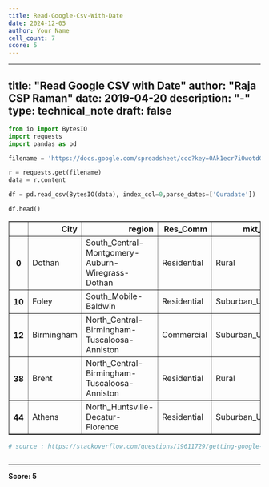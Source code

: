 ```yaml
---
title: Read-Google-Csv-With-Date
date: 2024-12-05
author: Your Name
cell_count: 7
score: 5
---
```


---
title: "Read Google CSV with Date"
author: "Raja CSP Raman"
date: 2019-04-20
description: "-"
type: technical_note
draft: false
---

```python
from io import BytesIO
import requests
import pandas as pd
```


```python
filename = 'https://docs.google.com/spreadsheet/ccc?key=0Ak1ecr7i0wotdGJmTURJRnZLYlV3M2daNTRubTdwTXc&output=csv'

r = requests.get(filename)
data = r.content
```


```python
df = pd.read_csv(BytesIO(data), index_col=0,parse_dates=['Quradate'])
```


```python
df.head()
```




<div>
<style scoped>
    .dataframe tbody tr th:only-of-type {
        vertical-align: middle;
    }

    .dataframe tbody tr th {
        vertical-align: top;
    }

    .dataframe thead th {
        text-align: right;
    }
</style>
<table border="1" class="dataframe">
  <thead>
    <tr style="text-align: right;">
      <th></th>
      <th>City</th>
      <th>region</th>
      <th>Res_Comm</th>
      <th>mkt_type</th>
      <th>Quradate</th>
      <th>National_exp</th>
      <th>Alabama_exp</th>
      <th>Sales_exp</th>
      <th>Inventory_exp</th>
      <th>Price_exp</th>
      <th>Credit_exp</th>
    </tr>
  </thead>
  <tbody>
    <tr>
      <th>0</th>
      <td>Dothan</td>
      <td>South_Central-Montgomery-Auburn-Wiregrass-Dothan</td>
      <td>Residential</td>
      <td>Rural</td>
      <td>2010-01-15</td>
      <td>2</td>
      <td>2</td>
      <td>3</td>
      <td>2</td>
      <td>3</td>
      <td>3</td>
    </tr>
    <tr>
      <th>10</th>
      <td>Foley</td>
      <td>South_Mobile-Baldwin</td>
      <td>Residential</td>
      <td>Suburban_Urban</td>
      <td>2010-01-15</td>
      <td>4</td>
      <td>4</td>
      <td>4</td>
      <td>4</td>
      <td>4</td>
      <td>3</td>
    </tr>
    <tr>
      <th>12</th>
      <td>Birmingham</td>
      <td>North_Central-Birmingham-Tuscaloosa-Anniston</td>
      <td>Commercial</td>
      <td>Suburban_Urban</td>
      <td>2010-01-15</td>
      <td>2</td>
      <td>2</td>
      <td>3</td>
      <td>2</td>
      <td>2</td>
      <td>3</td>
    </tr>
    <tr>
      <th>38</th>
      <td>Brent</td>
      <td>North_Central-Birmingham-Tuscaloosa-Anniston</td>
      <td>Residential</td>
      <td>Rural</td>
      <td>2010-01-15</td>
      <td>3</td>
      <td>3</td>
      <td>3</td>
      <td>3</td>
      <td>3</td>
      <td>2</td>
    </tr>
    <tr>
      <th>44</th>
      <td>Athens</td>
      <td>North_Huntsville-Decatur-Florence</td>
      <td>Residential</td>
      <td>Suburban_Urban</td>
      <td>2010-01-15</td>
      <td>4</td>
      <td>5</td>
      <td>4</td>
      <td>4</td>
      <td>4</td>
      <td>4</td>
    </tr>
  </tbody>
</table>
</div>




```python
# source : https://stackoverflow.com/questions/19611729/getting-google-spreadsheet-csv-into-a-pandas-dataframe
```


```python

```


---
**Score: 5**